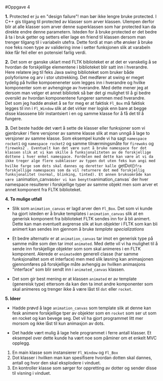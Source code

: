 #Oppgave 4

**1.** Protected er ju en "design failure"! man bør ikke lengre bruke protected. I C++ gis tilgang til protected av klasser som arver klassen. 
Ulempen derfor blir at alle klasser som arver denne superklassen som har protected kan da direkte endre denne parametern.
Isteden for å bruke protected er det bedre å ta i bruk getter og setters eller lage en friend til klassen dersom man trenger tilgang til i variabeln utefra. Dette fordi at man ofte ønsker å bruke noe feks noen type av validering inne i setter funksjonen slik at varabeln ikke får feil eller en potensiel farlig verdi. 

**2.** Det som er ganske uklart med FLTK biblioteket er at det er vanskelig å se hvordan de forskjelilge elementene i biblioteket blir satt inn i hverandre. Here relatere jeg til feks Java swing biblioteket som bruker både polyforisme og arv i stor utstrekking. Det medfører at swing er meget tydelig på hvilke kompoeneneter som legges inn i hverandre og hvilke komponenter som er avhenginge av hverandre. Med dette mener jeg at dersom man velger et annet bibliotek så bør det gi mulighet til å gi bedre oversikt av hvordan komponentene fungerer sammen med hverandre.  
Det som jeg hadde ønsket å se for meg er at faktisk `Fl_Box` må faktisk legges til inn i `Fl_Window` slik at det virker mer logisk enn bare at begge disse klasssene blir instantsiert i en og samme klasse for å få det til å fungere.

**3.** Det beste hadde det vært å sette de klasser eller funksjoner som vi gjenbruker i flere versjoner av samme klasse slik at man unngå å lage to versjoner av samme klasse. Som eksempel kunde vi ha sagt `namespace rocket1` og `namespace rocket2` og samme tilnærmingsmåte for `firewoks` og `firewoks2´. Eventuelt kan det være sunt å bruke namespace for dot klassen slik at vi kan skille å funksjonaliteten av de forskjellige dottene i hver enkel namespace. Fordelen med dette kan være at vi da ikke treger alge flere subklasser av typen dot uten feks kun angi med hvilke farge som dots skal dannes og deretter kalle `getDot()` fra forskjellige namespaces som da vil returnere dot med forskjellig funksjonalitet (normal, blinking, tinted). Et annen bruksområde kan være i `animation_canvas` der vi kan benytte `animation_canvas` der hver namespace resulterer i forskjellige typer av samme objekt men som arver et annet komponent fra FLTK biblioteket. 

**4. To mulige utfall**
 * Slik som `animation_canvas` er lagd arver den `Fl_Box`. Det som vi kunde ha gjort isteden er å bruke templates i `animation_canvas` slik at en generisk komponent fra biblioteket FLTK sendes inn for å bli animert. Dette kan man eventuelt avgrense slik at kun objekter i FLTK som kan bli animert kan sendes inn gjennom å bruke _template specializations_ 

 * Et bedre alternativ er at `animation_canvas` tar imot en generisk type på samme måte som den tar imot `animated`. Med dette vil vi ha mulighet til å sende inn forskjellige objekter som som skal animeres i en FLTK komponent. Alerede er `enimated`en generell classe (har samme funksjonalitet som et interface) men med slik løsning kan animasjonen gjennomføres på forskjellige måte avhengig av hvilken animasjons "interface" som blir sendt inn i `animated_canvas` klassen. 

 * Det som gir best mening er at klassen `animated` er av template (genereisk type) ettersom da kan den ta imot andre komponenter som skal animeres og trenger ikke å være låst til `dot` eller `rocket`. 

**5. Ideer**

 * Hadde prøvd å lage `animation_canvas` som template slik at denne kan fesk animere forskjellige tper av objekter som en `rocket` som ser ut som en rocket og kan bevege seg. Det vil ha gjort programmet litt mer morsom og ikke låst til kun animasjon av dots. 

 * Det hadde vært mulig å lage hele programmet i ferre antall klasser. Et eksempel over dette kunde ha vært noe som påminer om et enkelt MVC opplegg. 

  1. En main klasse som instansierer `Fl_Window` og `Fl_Box`
  2. Dot klasser i hvilken man kan spesifisere hvordan dotten skal dannes, antall og hvor den skal eksplodere i vinduet.
  3. En kontroller klasse som sørger for oppretting av dotter og sender disse til visning i vinduet. 
